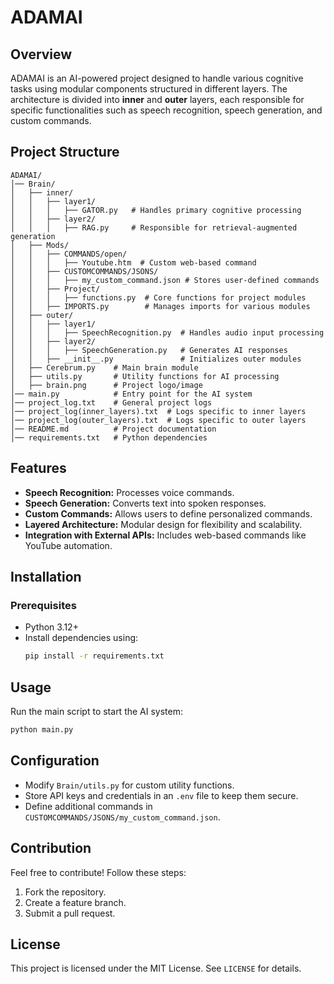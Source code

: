 # ADAMAI

## Overview

ADAMAI is an AI-powered project designed to handle various cognitive tasks using modular components structured in different layers. The architecture is divided into **inner** and **outer** layers, each responsible for specific functionalities such as speech recognition, speech generation, and custom commands.

## Project Structure

```
ADAMAI/
│── Brain/
│   ├── inner/
│   │   ├── layer1/
│   │   │   ├── GATOR.py   # Handles primary cognitive processing
│   │   ├── layer2/
│   │   │   ├── RAG.py     # Responsible for retrieval-augmented generation
│   ├── Mods/
│   │   ├── COMMANDS/open/
│   │   │   ├── Youtube.htm  # Custom web-based command
│   │   ├── CUSTOMCOMMANDS/JSONS/
│   │   │   ├── my_custom_command.json # Stores user-defined commands
│   │   ├── Project/
│   │   │   ├── functions.py  # Core functions for project modules
│   │   ├── IMPORTS.py        # Manages imports for various modules
│   ├── outer/
│   │   ├── layer1/
│   │   │   ├── SpeechRecognition.py  # Handles audio input processing
│   │   ├── layer2/
│   │   │   ├── SpeechGeneration.py   # Generates AI responses
│   │   ├── __init__.py               # Initializes outer modules
│   ├── Cerebrum.py    # Main brain module
│   ├── utils.py       # Utility functions for AI processing
│   ├── brain.png      # Project logo/image
│── main.py            # Entry point for the AI system
│── project_log.txt    # General project logs
│── project_log(inner_layers).txt  # Logs specific to inner layers
│── project_log(outer_layers).txt  # Logs specific to outer layers
│── README.md          # Project documentation
│── requirements.txt   # Python dependencies
```

## Features

- **Speech Recognition:** Processes voice commands.
- **Speech Generation:** Converts text into spoken responses.
- **Custom Commands:** Allows users to define personalized commands.
- **Layered Architecture:** Modular design for flexibility and scalability.
- **Integration with External APIs:** Includes web-based commands like YouTube automation.

## Installation

### Prerequisites

- Python 3.12+
- Install dependencies using:
  ```bash
  pip install -r requirements.txt
  ```

## Usage

Run the main script to start the AI system:

```bash
python main.py
```

## Configuration

- Modify `Brain/utils.py` for custom utility functions.
- Store API keys and credentials in an `.env` file to keep them secure.
- Define additional commands in `CUSTOMCOMMANDS/JSONS/my_custom_command.json`.

## Contribution

Feel free to contribute! Follow these steps:

1. Fork the repository.
2. Create a feature branch.
3. Submit a pull request.

## License

This project is licensed under the MIT License. See `LICENSE` for details.
